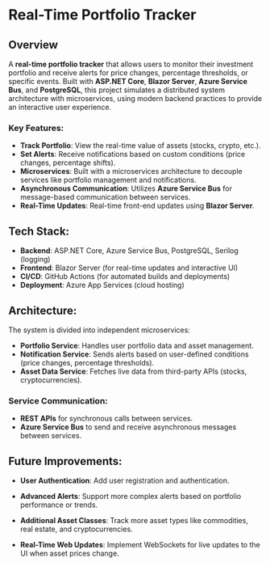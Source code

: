 # Real-Time Portfolio Tracker

## Overview

A **real-time portfolio tracker** that allows users to monitor their investment portfolio and receive alerts for price changes, percentage thresholds, or specific events. Built with **ASP.NET Core**, **Blazor Server**, **Azure Service Bus**, and **PostgreSQL**, this project simulates a distributed system architecture with microservices, using modern backend practices to provide an interactive user experience.

### Key Features:
- **Track Portfolio**: View the real-time value of assets (stocks, crypto, etc.).
- **Set Alerts**: Receive notifications based on custom conditions (price changes, percentage shifts).
- **Microservices**: Built with a microservices architecture to decouple services like portfolio management and notifications.
- **Asynchronous Communication**: Utilizes **Azure Service Bus** for message-based communication between services.
- **Real-Time Updates**: Real-time front-end updates using **Blazor Server**.

## Tech Stack:
- **Backend**: ASP.NET Core, Azure Service Bus, PostgreSQL, Serilog (logging)
- **Frontend**: Blazor Server (for real-time updates and interactive UI)
- **CI/CD**: GitHub Actions (for automated builds and deployments)
- **Deployment**: Azure App Services (cloud hosting)

## Architecture:
The system is divided into independent microservices:
- **Portfolio Service**: Handles user portfolio data and asset management.
- **Notification Service**: Sends alerts based on user-defined conditions (price changes, percentage thresholds).
- **Asset Data Service**: Fetches live data from third-party APIs (stocks, cryptocurrencies).

### Service Communication:
- **REST APIs** for synchronous calls between services.
- **Azure Service Bus** to send and receive asynchronous messages between services.

## Future Improvements:

- **User Authentication**: Add user registration and authentication.

- **Advanced Alerts**: Support more complex alerts based on portfolio performance or trends.

- **Additional Asset Classes**: Track more asset types like commodities, real estate, and cryptocurrencies.

- **Real-Time Web Updates**: Implement WebSockets for live updates to the UI when asset prices change.
